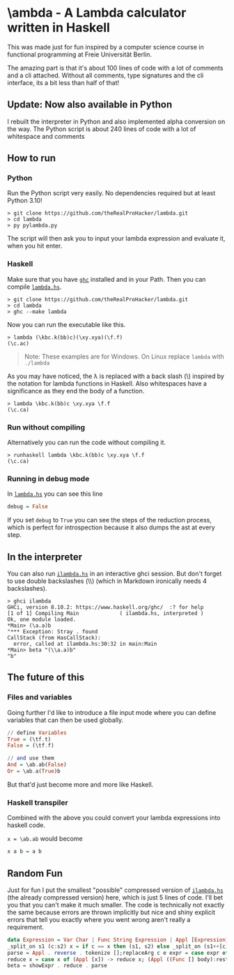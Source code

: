 # \ambda - A Lambda calculator written in Haskell

This was made just for fun inspired by a computer science course in functional programming at Freie Universität Berlin. 

The amazing part is that it's about 100 lines of code with a lot of comments and a cli attached. Without all comments, type signatures and the cli interface, its a bit less than half of that!

## Update: Now also available in Python

I rebuilt the interpreter in Python and also implemented alpha conversion on the way. 
The Python script is about 240 lines of code with a lot of whitespace and comments

## How to run

### Python

Run the Python script very easily. No dependencies required but at least Python 3.10!

```shell
> git clone https://github.com/theRealProHacker/lambda.git
> cd lambda
> py pylambda.py
```

The script will then ask you to input your lambda expression and evaluate it, when you hit enter. 

### Haskell

Make sure that you have [`ghc`](https://www.haskell.org/ghc/) installed and in your Path. Then you can compile [`lambda.hs`](lambda.hs).

```shell
> git clone https://github.com/theRealProHacker/lambda.git
> cd lambda
> ghc --make lambda
```

Now you can run the executable like this.

```shell
> lambda (\kbc.k(bb)c)(\xy.xya)(\f.f)
(\c.ac)
```

> Note: These examples are for Windows. On Linux replace `lambda` with `./lambda`

As you may have noticed, the λ is replaced with a back slash (\\) 
inspired by the notation for lambda functions in Haskell. 
Also whitespaces have a significance as they end the body of a function.

```shell
> lambda \kbc.k(bb)c \xy.xya \f.f
(\c.ca)
```

### Run without compiling
Alternatively you can run the code without compiling it.

```shell
> runhaskell lambda \kbc.k(bb)c \xy.xya \f.f
(\c.ca)
```

### Running in debug mode

In [`lambda.hs`](lambda.hs) you can see this line

```hs
debug = False
```

If you set `debug` to `True` you can see the steps of the reduction process, which is perfect for introspection because it also dumps the ast at every step.

## In the interpreter

You can also run [`ilambda.hs`](ilambda.hs) in an interactive ghci session. But don't forget to use double backslashes (\\\\) (which in Markdown ironically needs 4 backslashes). 

```shell
> ghci ilambda
GHCi, version 8.10.2: https://www.haskell.org/ghc/  :? for help
[1 of 1] Compiling Main             ( ilambda.hs, interpreted )
Ok, one module loaded.
*Main> (\a.a)b
"*** Exception: Stray . found 
CallStack (from HasCallStack):
  error, called at ilambda.hs:30:32 in main:Main
*Main> beta "(\\a.a)b"
"b"
```

## The future of this

### Files and variables

Going further I'd like to introduce a file input mode where you can define variables that can then be used globally.

```hs
// define Variables
True = (\tf.t)
False = (\tf.f)

// and use them
And = \ab.ab(False)
Or = \ab.a(True)b
```

But that'd just become more and more like Haskell.

### Haskell transpiler

Combined with the above you could convert your lambda expressions into haskell code. 

`x = \ab.ab` would become

```hs
x a b = a b
```

## Random Fun
Just for fun I put the smallest "possible" compressed version of [`ilambda.hs`](ilambda.hs) (the already compressed version) here, which is just 5 lines of code. I'll bet you that you can't make it much smaller. The code is technically not exactly the same because errors are thrown implicitly but nice and shiny explicit errors that tell you exactly where you went wrong aren't really a requirement. 

```hs
data Expression = Var Char | Func String Expression | Appl [Expression] deriving (Show, Eq);showExpr x = case x of (Var c) -> [c]; (Func head body) -> "(\\" ++ head ++ "." ++ (showExpr body) ++ ")"; (Appl xs) -> foldl (++) [] $ map showExpr xs;
_split_on s1 (c:s2) x = if c == x then (s1, s2) else _split_on (s1++[c]) s2 x;split_closing_paren' n before (c:rest) = if c == ')' then if n==0 then (reverse before, rest) else split_closing_paren' (n-1) before rest else if c=='(' then split_closing_paren' (n+1) before rest else split_closing_paren' n (c:before) rest;tokenize exprs str = case str of ""->exprs; '\\':rest -> let (head, body) = _split_on "" rest '.' in if ' ' `elem` body then let (body', rest') = _split_on "" body ' ' in tokenize ((Func head $ parse body'):exprs) rest' else tokenize ((Func head $ parse body):exprs) ""; '(':rest -> let (inner, after) = (split_closing_paren' 0 "" rest) in tokenize ((parse inner): exprs) after; ' ':rest -> tokenize exprs rest; x:rest -> tokenize (Var x:exprs) rest;
parse = Appl . reverse . tokenize [];replaceArg c e expr = case expr of var@(Var x) -> if c==x then e else var; func@(Func head body) -> if c `elem` head then func else Func head (replaceArg c e body); (Appl exprs) -> Appl $ map (replaceArg c e) exprs;
reduce x = case x of (Appl [x]) -> reduce x; (Appl ((Func [] body):rest)) -> reduce $ Appl (body:rest); (Appl ((Func [param] body):arg:arg_rest)) -> reduce $ Appl (replaceArg param arg body:arg_rest); (Appl ((Func (param1:param_rest) body):arg1:arg_rest)) -> reduce $ Appl (Func param_rest (replaceArg param1 arg1 body):arg_rest); (Appl exprs) -> reduce $ Appl $ map reduce exprs; (Func head body) -> Func head $ reduce body; _ -> x;
beta = showExpr . reduce . parse
```